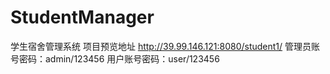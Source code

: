 # StudentManager
学生宿舍管理系统
项目预览地址 http://39.99.146.121:8080/student1/
管理员账号密码：admin/123456 用户账号密码：user/123456
